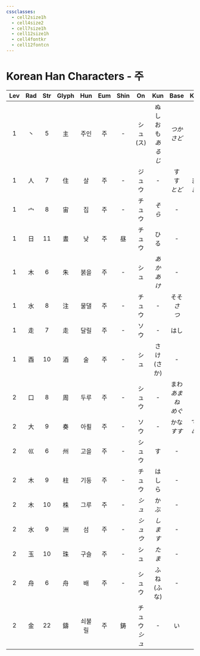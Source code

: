 ```yaml
---
cssclasses:
  - cell2size1h
  - cell4size2
  - cell7size1h
  - cell12size1h
  - cell4fontkr
  - cell12fontcn
---
```


# Korean Han Characters - 주

| Lev | Rad | Str | Glyph | Hun | Eum | Shin |     On      |        Kun        |       Base        |      Kana       | Simp | Man  | Can  |     Viet     |
| :-: | :-: | :-: | :---: | :-: | :-: | :--: | :---------: | :---------------: | :---------------: | :-------------: | :--: | :--: | :--: | :----------: |
|  1  |  丶  |  5  |   主   | 주인  |  주  |  -   |  シュ<br>(ス)  | ぬし<br>おも<br>*あるじ* |      *つかさど*       |       *る*       |  -   | zhǔ  | zyu2 |     chúa     |
|  1  |  人  |  7  |   住   |  살  |  주  |  -   |     ジュウ     |         -         |  す<br>す<br>*とど*   | む<br>まう<br>*まる* |  -   | zhù  | zyu6 |     trú      |
|  1  |  宀  |  8  |   宙   |  집  |  주  |  -   |     チュウ     |       *そら*        |         -         |        -        |  -   | zhòu | zau6 |     trụ      |
|  1  |  日  | 11  |   晝   |  낮  |  주  |  昼   |     チュウ     |        ひる         |         -         |        -        |  昼   | zhòu | zau3 |  chú<br>trú  |
|  1  |  木  |  6  |   朱   | 붉을  |  주  |  -   |     シュ      |    *あか<br>あけ*     |         -         |        -        |  -   | zhū  | zyu1 |     cho      |
|  1  |  水  |  8  |   注   | 물댈  |  주  |  -   |     チュウ     |         -         |  そそ<br>*さ<br>つ*   |  ぐ<br>*す<br>ぐ*  |  -   | zhù  | zyu3 |     chú      |
|  1  |  走  |  7  |   走   | 달릴  |  주  |  -   |     ソウ      |         -         |        はし         |        る        |  -   | zǒu  | zau2 |     tẩu      |
|  1  |  酉  | 10  |   酒   |  술  |  주  |  -   |     シュ      |    さけ<br>(さか)     |         -         |        -        |  -   | jiǔ  | zau2 | tửu<br>rượu  |
|  2  |  口  |  8  |   周   | 두루  |  주  |  -   |     シュウ     |         -         | まわ<br>*あまね<br>めぐ* |  り<br>*く<br>る*  |  -   | zhōu | zau1 |     chu      |
|  2  |  大  |  9  |   奏   | 아뢸  |  주  |  -   |     ソウ      |         -         |    かな<br>*すす*     |   でる<br>*める*    |  -   | zòu  | zau3 |     tấu      |
|  2  |  巛  |  6  |   州   | 고을  |  주  |  -   |     シュウ     |         す         |         -         |        -        |  -   | zhōu | zau1 |     châu     |
|  2  |  木  |  9  |   柱   | 기둥  |  주  |  -   |     チュウ     |        はしら        |         -         |        -        |  -   | zhù  | cyu5 |     trụ      |
|  2  |  木  | 10  |   株   | 그루  |  주  |  -   |    *シュ*     |        かぶ         |         -         |        -        |  -   | zhū  | zyu1 |     chò      |
|  2  |  水  |  9  |   洲   |  섬  |  주  |  -   |    *シュウ*    |     *しま<br>す*     |         -         |        -        |  -   | zhōu | zau1 | chao<br>châu |
|  2  |  玉  | 10  |   珠   | 구슬  |  주  |  -   |     シュ      |       *たま*        |         -         |        -        |  -   | zhū  | zyu1 |     châu     |
|  2  |  舟  |  6  |   舟   |  배  |  주  |  -   |     シュウ     |    ふね<br>(ふな)     |         -         |        -        |  -   | zhōu | zau1 | chu<br>châu  |
|  2  |  金  | 22  |   鑄   | 쇠불릴 |  주  |  鋳   | チュウ<br>*シュ* |         -         |         い         |        る        |  铸   | zhù  | zyu3 |     chú      |
